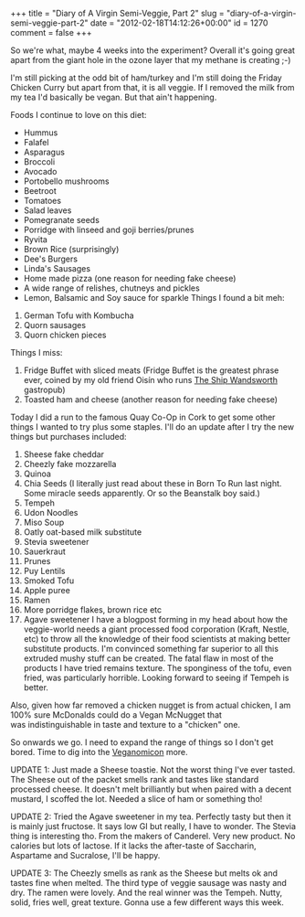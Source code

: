 +++
title = "Diary of A Virgin Semi-Veggie, Part 2"
slug = "diary-of-a-virgin-semi-veggie-part-2"
date = "2012-02-18T14:12:26+00:00"
id = 1270
comment = false
+++

So we're what, maybe 4 weeks into the experiment? Overall it's going great apart from the giant hole in the ozone layer that my methane is creating ;-)

I'm still picking at the odd bit of ham/turkey and I'm still doing the Friday Chicken Curry but apart from that, it is all veggie. If I removed the milk from my tea I'd basically be vegan. But that ain't happening.

Foods I continue to love on this diet:

*   Hummus
*   Falafel
*   Asparagus
*   Broccoli
*   Avocado
*   Portobello mushrooms
*   Beetroot
*   Tomatoes
*   Salad leaves
*   Pomegranate seeds
*   Porridge with linseed and goji berries/prunes
*   Ryvita
*   Brown Rice (surprisingly)
*   Dee's Burgers
*   Linda's Sausages
*   Home made pizza (one reason for needing fake cheese)
*   A wide range of relishes, chutneys and pickles
*   Lemon, Balsamic and Soy sauce for sparkle
Things I found a bit meh:

1.  German Tofu with Kombucha
2.  Quorn sausages
3.  Quorn chicken pieces
<div>Things I miss:</div>
<div>

1.  Fridge Buffet with sliced meats (Fridge Buffet is the greatest phrase ever, coined by my old friend Oisín who runs [The Ship Wandsworth](http://www.theship.co.uk/) gastropub)
2.  Toasted ham and cheese (another reason for needing fake cheese)
</div>
Today I did a run to the famous Quay Co-Op in Cork to get some other things I wanted to try plus some staples. I'll do an update after I try the new things but purchases included:

1.  Sheese fake cheddar
2.  Cheezly fake mozzarella
3.  Quinoa
4.  Chia Seeds (I literally just read about these in Born To Run last night. Some miracle seeds apparently. Or so the Beanstalk boy said.)
5.  Tempeh
6.  Udon Noodles
7.  Miso Soup
8.  Oatly oat-based milk substitute
9.  Stevia sweetener
10.  Sauerkraut
11.  Prunes
12.  Puy Lentils
13.  Smoked Tofu
14.  Apple puree
15.  Ramen
16.  More porridge flakes, brown rice etc
17.  Agave sweetener
I have a blogpost forming in my head about how the veggie-world needs a giant processed food corporation (Kraft, Nestle, etc) to throw all the knowledge of their food scientists at making better substitute products. I'm convinced something far superior to all this extruded mushy stuff can be created. The fatal flaw in most of the products I have tried remains texture. The sponginess of the tofu, even fried, was particularly horrible. Looking forward to seeing if Tempeh is better.

Also, given how far removed a chicken nugget is from actual chicken, I am 100% sure McDonalds could do a Vegan McNugget that was indistinguishable in taste and texture to a "chicken" one.

So onwards we go. I need to expand the range of things so I don't get bored. Time to dig into the [Veganomicon](http://www.amazon.com/Veganomicon-Ultimate-Vegan-Cookbook-ebook/dp/B003ZUY148/ref=tmm_kin_title_0?ie=UTF8andm=AG56TWVU5XWC2) more.

UPDATE 1: Just made a Sheese toastie. Not the worst thing I've ever tasted. The Sheese out of the packet smells rank and tastes like standard processed cheese. It doesn't melt brilliantly but when paired with a decent mustard, I scoffed the lot. Needed a slice of ham or something tho!

UPDATE 2: Tried the Agave sweetener in my tea. Perfectly tasty but then it is mainly just fructose. It says low GI but really, I have to wonder. The Stevia thing is interesting tho. From the makers of Canderel. Very new product. No calories but lots of lactose. If it lacks the after-taste of Saccharin, Aspartame and Sucralose, I'll be happy.

UPDATE 3: The Cheezly smells as rank as the Sheese but melts ok and tastes fine when melted. The third type of veggie sausage was nasty and dry. The ramen were lovely. And the real winner was the Tempeh. Nutty, solid, fries well, great texture. Gonna use a few different ways this week.

&nbsp;
